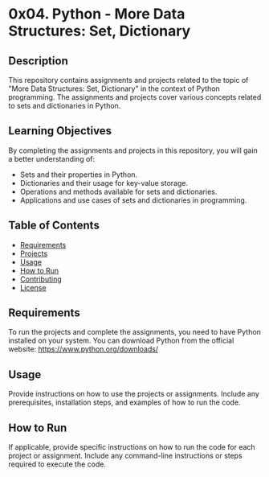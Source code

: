
# 0x04. Python - More Data Structures: Set, Dictionary

## Description

This repository contains assignments and projects related to the topic of "More Data Structures: Set, Dictionary" in the context of Python programming. The assignments and projects cover various concepts related to sets and dictionaries in Python.

## Learning Objectives

By completing the assignments and projects in this repository, you will gain a better understanding of:

- Sets and their properties in Python.
- Dictionaries and their usage for key-value storage.
- Operations and methods available for sets and dictionaries.
- Applications and use cases of sets and dictionaries in programming.

## Table of Contents

- [Requirements](#requirements)
- [Projects](#projects)
- [Usage](#usage)
- [How to Run](#how-to-run)
- [Contributing](#contributing)
- [License](#license)

## Requirements

To run the projects and complete the assignments, you need to have Python installed on your system. You can download Python from the official website: https://www.python.org/downloads/

## Usage

Provide instructions on how to use the projects or assignments. Include any prerequisites, installation steps, and examples of how to run the code.

## How to Run

If applicable, provide specific instructions on how to run the code for each project or assignment. Include any command-line instructions or steps required to execute the code.

